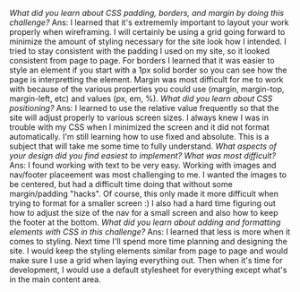 
*What did you learn about CSS padding, borders, and margin by doing this challenge?*
Ans: I learned that it's extrememly important to layout your work properly when wireframing. I will certainly be using a grid going forward to minimize the amount of styling necessary for the site look how I intended. I tried to stay consistent with the padding I used on my site, so it looked consistent from page to page. For borders I learned that it was easier to style an element if you start with a 1px solid border so you can see how the page is interpretting the element. Margin was most difficult for me to work with because of the various properties you could use (margin, margin-top, margin-left, etc) and values (px, em, %).
*What did you learn about CSS positioning?*
Ans: I learned to use the relative value frequently so that the site will adjust properly to various screen sizes. I always knew I was in trouble with my CSS when I minimized the screen and it did not format automatically. I'm still learning how to use fixed and absolute. This is a subject that will take me some time to fully understand.
*What aspects of your design did you find easiest to implement? What was most difficult?*
Ans: I found working with text to be very easy. Working with images and nav/footer placeement was most challenging to me. I wanted the images to be centered, but had a difficult time doing that without some margin/padding "hacks". Of course, this only made it more difficult when trying to format for a smaller screen :) I also had a hard time figuring out how to adjust the size of the nav for a small screen and also how to keep the footer at the bottom.
*What did you learn about adding and formatting elements with CSS in this challenge?*
Ans: I learned that less is more when it comes to styling. Next time I'll spend more time planning and designing the site. I would keep the styling elements similar from page to page and would make sure I use a grid when laying everything out. Then when it's time for development, I would use a default stylesheet for everything except what's in the main content area.